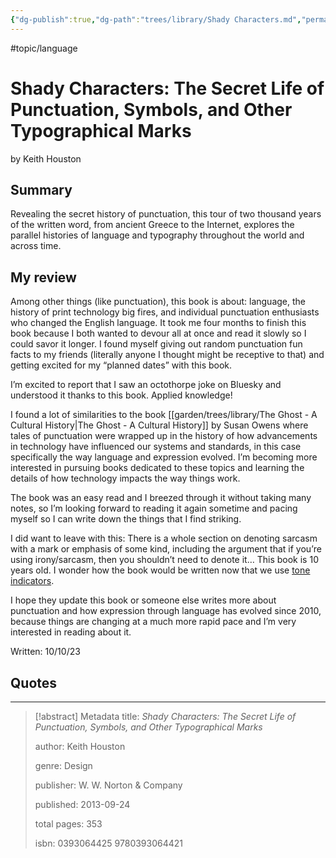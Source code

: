 ```yaml
---
{"dg-publish":true,"dg-path":"trees/library/Shady Characters.md","permalink":"/trees/library/shady-characters/","created":"2024-12-14T13:19:12.276-05:00","updated":"2025-03-19T12:54:46.593-04:00"}
---
```


#topic/language 
# Shady Characters: The Secret Life of Punctuation, Symbols, and Other Typographical Marks
by Keith Houston
## Summary
Revealing the secret history of punctuation, this tour of two thousand years of the written word, from ancient Greece to the Internet, explores the parallel histories of language and typography throughout the world and across time.
## My review

Among other things (like punctuation), this book is about: language, the history of print technology big fires, and individual punctuation enthusiasts who changed the English language. It took me four months to finish this book because I both wanted to devour all at once and read it slowly so I could savor it longer. I found myself giving out random punctuation fun facts to my friends (literally anyone I thought might be receptive to that) and getting excited for my “planned dates” with this book.

I’m excited to report that I saw an octothorpe joke on Bluesky and understood it thanks to this book. Applied knowledge!

I found a lot of similarities to the book [[garden/trees/library/The Ghost - A Cultural History\|The Ghost - A Cultural History]] by Susan Owens where tales of punctuation were wrapped up in the history of how advancements in technology have influenced our systems and standards, in this case specifically the way language and expression evolved. I’m becoming more interested in pursuing books dedicated to these topics and learning the details of how technology impacts the way things work.

The book was an easy read and I breezed through it without taking many notes, so I’m looking forward to reading it again sometime and pacing myself so I can write down the things that I find striking.

I did want to leave with this: There is a whole section on denoting sarcasm with a mark or emphasis of some kind, including the argument that if you’re using irony/sarcasm, then you shouldn’t need to denote it… This book is 10 years old. I wonder how the book would be written now that we use [tone indicators](https://toneindicators.carrd.co/).

I hope they update this book or someone else writes more about punctuation and how expression through language has evolved since 2010, because things are changing at a much more rapid pace and I’m very interested in reading about it.

Written: 10/10/23

## Quotes

---

> [!abstract] Metadata
> title: *Shady Characters: The Secret Life of Punctuation, Symbols, and Other Typographical Marks*
> 
> author: Keith Houston
> 
> genre: Design
> 
> publisher: W. W. Norton & Company
> 
> published: 2013-09-24
> 
> total pages: 353
> 
> isbn: 0393064425 9780393064421
